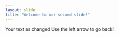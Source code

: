 ```yaml
---
layout: slide
title: "Welcome to our second slide!"
---
```

Your text as changed
Use the left arrow to go back!
